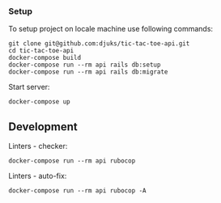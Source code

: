 ### Setup

To setup project on locale machine use following commands:

```
git clone git@github.com:djuks/tic-tac-toe-api.git
cd tic-tac-toe-api
docker-compose build
docker-compose run --rm api rails db:setup
docker-compose run --rm api rails db:migrate
```

Start server:

```
docker-compose up
```
## Development

Linters - checker:
```
docker-compose run --rm api rubocop
```
Linters - auto-fix:
```
docker-compose run --rm api rubocop -A
```
